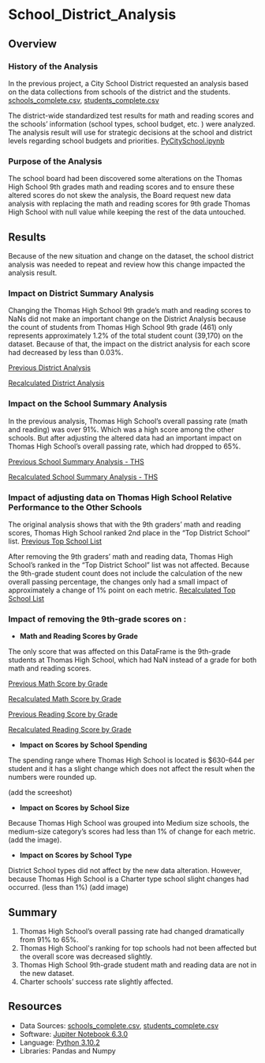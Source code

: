 # School_District_Analysis

## Overview 

### History of the Analysis

In the previous project, a City School District requested an analysis based on the data collections from schools of the district and the students. 
        [schools_complete.csv](https://github.com/duygusimsek/School_District_Analysis/blob/main/Resources/schools_complete.csv), 
        [students_complete.csv](https://github.com/duygusimsek/School_District_Analysis/blob/main/Resources/students_complete.csv)

The district-wide standardized test results for math and reading scores and the schools’ information (school types, school budget, etc. ) were analyzed. The analysis result will use for strategic decisions at the school and district levels regarding school budgets and priorities. 
[PyCitySchool.ipynb](https://github.com/duygusimsek/School_District_Analysis/blob/main/PyCitySchools.ipynb)

### Purpose of the Analysis

The school board had been discovered some alterations on the Thomas High School 9th grades math and reading scores and to ensure these altered scores do not skew the analysis, the Board request new data analysis with replacing the math and reading scores for 9th grade Thomas High School with null value while keeping the rest of the data untouched. 

## Results

Because of the new situation and change on the dataset, the school district analysis was needed to repeat and review how this change impacted the analysis result. 

### Impact on District Summary Analysis

Changing the Thomas High School 9th grade’s math and reading scores to NaNs did not make an important change on the District Analysis because the count of students from  Thomas High School 9th grade (461) only represents approximately 1.2% of the total student count (39,170) on the dataset. Because of that, the impact on the district analysis for each score had decreased by less than 0.03%. 

[Previous District Analysis](https://github.com/duygusimsek/School_District_Analysis/blob/main/Screenshots/district_summary_originaln.png)

[Recalculated District Analysis](https://github.com/duygusimsek/School_District_Analysis/blob/main/Screenshots/district_summary_with_NaNs.png)

### Impact on the School Summary Analysis

In the previous analysis, Thomas High School’s overall passing rate (math and reading) was over 91%.  Which was a high score among the other schools. But after adjusting the altered data had an important impact on Thomas High School’s overall passing rate, which had dropped to 65%.  

[Previous School Summary Analysis - THS ](https://github.com/duygusimsek/School_District_Analysis/blob/main/Screenshots/THS_school_summary_original.png)

[Recalculated School Summary Analysis - THS](https://github.com/duygusimsek/School_District_Analysis/blob/main/Screenshots/THS_school_summary_recalculated.png)

### Impact of adjusting data on Thomas High School Relative Performance to the Other Schools

The original analysis shows that with the 9th graders’ math and reading scores, Thomas High School ranked 2nd place in the “Top District School” list.   [Previous Top School List](https://github.com/duygusimsek/School_District_Analysis/blob/main/Screenshots/Original_top_schools.png)

After removing the 9th graders’ math and reading data, Thomas High School’s ranked in the “Top District School” list was not affected. Because the 9th-grade student count does not include the calculation of the new overall passing percentage, the changes only had a small impact of approximately a change of 1% point on each metric. [Recalculated Top School List](https://github.com/duygusimsek/School_District_Analysis/blob/main/Screenshots/Recalculated_top_schools.png)

### Impact of removing the 9th-grade scores on :

- **Math and Reading Scores by Grade**

The only score that was affected on this DataFrame is the  9th-grade students at Thomas High School, which had  NaN instead of a grade for both math and reading scores.

[Previous Math Score by Grade](https://github.com/duygusimsek/School_District_Analysis/blob/main/Screenshots/Original_math_score_by_grades.png)

[Recalculated Math Score by Grade](https://github.com/duygusimsek/School_District_Analysis/blob/main/Screenshots/new_math_score_by_grades.png)

[Previous Reading Score by Grade](https://github.com/duygusimsek/School_District_Analysis/blob/main/Screenshots/Original_reading_score_by_grades.png)

[Recalculated Reading Score by Grade](https://github.com/duygusimsek/School_District_Analysis/blob/main/Screenshots/new_reading%20score_by_grades.png)

- **Impact on Scores by School Spending**

The spending range where Thomas High School is located is $630-644 per student and it has a slight change which does not affect the result when the numbers were rounded up. 

(add the screeshot)

- **Impact on Scores by School Size**

Because Thomas High School was grouped into Medium size schools, the medium-size category’s scores had less than 1% of change for each metric. (add the image). 

- **Impact on Scores by School Type**

District School types did not affect by the new data alteration. However,  because Thomas High School is a Charter type school slight changes had occurred. (less than 1%) (add image)

## Summary

1. Thomas High School’s overall passing rate had changed dramatically from 91% to 65%.
2. Thomas High School's ranking for top schools had not been affected but the overall score was decreased slightly. 
3. Thomas High School 9th-grade student math and reading data are not in the new dataset. 
4. Charter schools’ success rate slightly affected.

## Resources 
* Data Sources: 
        [schools_complete.csv](https://github.com/duygusimsek/School_District_Analysis/blob/main/Resources/schools_complete.csv), 
        [students_complete.csv](https://github.com/duygusimsek/School_District_Analysis/blob/main/Resources/students_complete.csv)
* Software: [Jupiter Notebook 6.3.0](https://jupyter.org/)
* Language: [Python 3.10.2](https://www.python.org/downloads)
* Libraries: Pandas and Numpy
